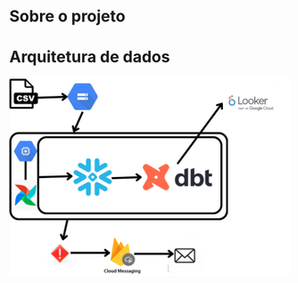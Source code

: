 # Sobre o projeto
# Arquitetura de dados
![](https://github.com/Antonio-Borges-Rufino/ETL-de-dados-usando-GCP.-Airflow-DBT-e-Snowflake/blob/main/LSTM.png)
